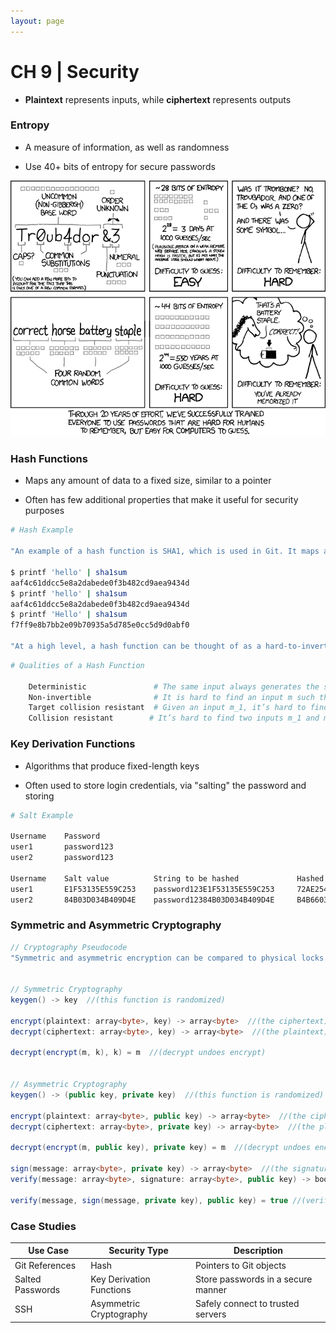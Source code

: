 ```yaml
---
layout: page
---
```


# CH 9 | Security

* **Plaintext** represents inputs, while **ciphertext** represents outputs

### Entropy

* A measure of information, as well as randomness

* Use 40+ bits of entropy for secure passwords

![passwords](../resources/password_strength.png)

### Hash Functions

* Maps any amount of data to a fixed size, similar to a pointer

* Often has few additional properties that make it useful for security purposes

```bash
# Hash Example

"An example of a hash function is SHA1, which is used in Git. It maps arbitrary-sized inputs to 160-bit outputs (which can be represented as 40 hexadecimal characters). We can try out the SHA1 hash on an input using the sha1sum command:"

$ printf 'hello' | sha1sum
aaf4c61ddcc5e8a2dabede0f3b482cd9aea9434d
$ printf 'hello' | sha1sum
aaf4c61ddcc5e8a2dabede0f3b482cd9aea9434d
$ printf 'Hello' | sha1sum 
f7ff9e8b7bb2e09b70935a5d785e0cc5d9d0abf0

"At a high level, a hash function can be thought of as a hard-to-invert random-looking (but deterministic) function..."
```

```bash
# Qualities of a Hash Function

    Deterministic               # The same input always generates the same output.
    Non-invertible              # It is hard to find an input m such that hash(m) = h for some desired output h.
    Target collision resistant  # Given an input m_1, it’s hard to find a different input m_2 such that hash(m_1) = hash(m_2).
    Collision resistant        # It’s hard to find two inputs m_1 and m_2 such that hash(m_1) = hash(m_2) (note that this is a strictly stronger property than target collision resistance).
```

### Key Derivation Functions

* Algorithms that produce fixed-length keys

* Often used to store login credentials, via "salting" the password and storing

```bash
# Salt Example

Username 	Password
user1 	    password123
user2 	    password123

Username 	Salt value 	        String to be hashed 	        Hashed value = SHA256 (Password + Salt value)
user1 	    E1F53135E559C253 	password123E1F53135E559C253 	72AE25495A7981C40622D49F9A52E4F1565C90F048F59027BD9C8C8900D5C3D8
user2 	    84B03D034B409D4E 	password12384B03D034B409D4E 	B4B6603ABC670967E99C7E7F1389E40CD16E78AD38EB1468EC2AA1E62B8BED3A
```

### Symmetric and Asymmetric Cryptography

```java
// Cryptography Pseudocode 
"Symmetric and asymmetric encryption can be compared to physical locks. A symmetric cryptosystem is like a door lock: anyone with the key can lock and unlock it. Asymmetric encryption is like a padlock with a key. You could give the unlocked lock to someone (the public key), they could put a message in a box and then put the lock on, and after that, only you could open the lock because you kept the key (the private key)."


// Symmetric Cryptography
keygen() -> key  //(this function is randomized)

encrypt(plaintext: array<byte>, key) -> array<byte>  //(the ciphertext)
decrypt(ciphertext: array<byte>, key) -> array<byte>  //(the plaintext)

decrypt(encrypt(m, k), k) = m  //(decrypt undoes encrypt)


// Asymmetric Cryptography
keygen() -> (public key, private key)  //(this function is randomized)

encrypt(plaintext: array<byte>, public key) -> array<byte>  //(the ciphertext)
decrypt(ciphertext: array<byte>, private key) -> array<byte>  //(the plaintext)

decrypt(encrypt(m, public key), private key) = m  //(decrypt undoes encrypt)

sign(message: array<byte>, private key) -> array<byte>  //(the signature)
verify(message: array<byte>, signature: array<byte>, public key) -> bool  //(whether or not the signature is valid)

verify(message, sign(message, private key), public key) = true //(verify matches sign)
```

### Case Studies

| Use Case         | Security Type            | Description                        |
|------------------|--------------------------|------------------------------------|
| Git References   | Hash                     | Pointers to Git objects            |
| Salted Passwords | Key Derivation Functions | Store passwords in a secure manner |
| SSH              | Asymmetric Cryptography  | Safely connect to trusted servers  |